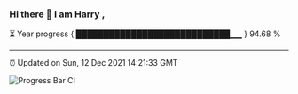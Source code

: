 ### Hi there 👋 I am Harry , 

⏳ Year progress { ████████████████████████████▁▁ } 94.68 %

---

⏰ Updated on Sun, 12 Dec 2021 14:21:33 GMT

![Progress Bar CI](https://github.com/duykhang68/duykhang68/workflows/Progress%20Bar%20CI/badge.svg)
